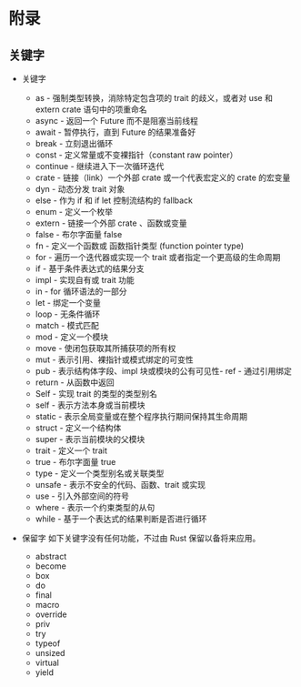 # 附录

## 关键字

- 关键字
    - as - 强制类型转换，消除特定包含项的 trait 的歧义，或者对 use 和 extern crate 语句中的项重命名
    - async - 返回一个 Future 而不是阻塞当前线程
    - await - 暂停执行，直到 Future 的结果准备好
    - break - 立刻退出循环
    - const - 定义常量或不变裸指针（constant raw pointer）
    - continue - 继续进入下一次循环迭代
    - crate - 链接（link）一个外部 crate 或一个代表宏定义的 crate 的宏变量
    - dyn - 动态分发 trait 对象
    - else - 作为 if 和 if let 控制流结构的 fallback
    - enum - 定义一个枚举
    - extern - 链接一个外部 crate 、函数或变量
    - false - 布尔字面量 false
    - fn - 定义一个函数或 函数指针类型 (function pointer type)
    - for - 遍历一个迭代器或实现一个 trait 或者指定一个更高级的生命周期
    - if - 基于条件表达式的结果分支
    - impl - 实现自有或 trait 功能
    - in - for 循环语法的一部分
    - let - 绑定一个变量
    - loop - 无条件循环
    - match - 模式匹配
    - mod - 定义一个模块
    - move - 使闭包获取其所捕获项的所有权
    - mut - 表示引用、裸指针或模式绑定的可变性
    - pub - 表示结构体字段、impl 块或模块的公有可见性- ref - 通过引用绑定
    - return - 从函数中返回
    - Self - 实现 trait 的类型的类型别名
    - self - 表示方法本身或当前模块
    - static - 表示全局变量或在整个程序执行期间保持其生命周期
    - struct - 定义一个结构体
    - super - 表示当前模块的父模块
    - trait - 定义一个 trait
    - true - 布尔字面量 true
    - type - 定义一个类型别名或关联类型
    - unsafe - 表示不安全的代码、函数、trait 或实现
    - use - 引入外部空间的符号
    - where - 表示一个约束类型的从句
    - while - 基于一个表达式的结果判断是否进行循环

- 保留字 如下关键字没有任何功能，不过由 Rust 保留以备将来应用。
    - abstract
    - become
    - box
    - do
    - final
    - macro
    - override
    - priv
    - try
    - typeof
    - unsized
    - virtual
    - yield